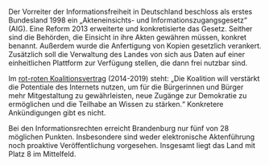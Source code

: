 Der Vorreiter der Informationsfreiheit in Deutschland beschloss
als erstes Bundesland 1998 ein „Akteneinsichts- und
Informationszugangsgesetz“ (AIG). Eine Reform 2013 erweiterte
und konkretisierte das Gesetz. Seither sind die Behörden,
die Einsicht in ihre Akten gewähren müssen, konkret benannt.
Außerdem wurde die Anfertigung von Kopien gesetzlich verankert.
Zusätzlich soll die Verwaltung des Landes von sich aus
Daten auf einer einheitlichen Plattform zur Verfügung stellen,
die dann frei nutzbar sind.

Im [rot-roten Koalitionsvertrag](http://www.brandenburg.de/media/lbm1.a.4868.de/20141010-Koalitionsvertrag.pdf) (2014-2019) steht: „Die Koalition will verstärkt die Potentiale des Internets nutzen, um für die Bürgerinnen und Bürger mehr Mitgestaltung zu gewährleisten,
neue Zugänge zur Demokratie zu ermöglichen und die Teilhabe an Wissen zu stärken.“ Konkretere Ankündigungen gibt es nicht.

Bei den Informationsrechten erreicht Brandenburg nur fünf von 28 möglichen Punkten. Insbesondere sind weder elektronische
Aktenführung noch proaktive Veröffentlichung vorgesehen. Insgesamt liegt das Land mit Platz 8 im Mittelfeld.
